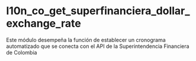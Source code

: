# l10n_co_get_superfinanciera_dollar_exchange_rate
Este módulo desempeña la función de establecer un cronograma automatizado que se conecta con el API de la Superintendencia Financiera de Colombia
